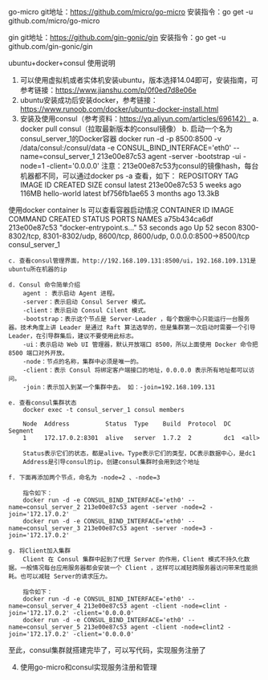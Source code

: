 go-micro git地址：https://github.com/micro/go-micro
安装指令：go get -u github.com/micro/go-micro

gin git地址：https://github.com/gin-gonic/gin
安装指令：go get -u github.com/gin-gonic/gin

ubuntu+docker+consul 使用说明

1. 可以使用虚拟机或者实体机安装ubuntu，版本选择14.04即可，安装指南，可参考链接：https://www.jianshu.com/p/0f0ed7d8e06e
2. ubuntu安装成功后安装docker，参考链接：https://www.runoob.com/docker/ubuntu-docker-install.html
3. 安装及使用consul（参考资料：https://yq.aliyun.com/articles/696142）
	a. docker pull consul（拉取最新版本的consul镜像）
	b. 启动一个名为consul_server_1的Docker容器
docker run -d -p 8500:8500 -v /data/consul:/consul/data -e CONSUL_BIND_INTERFACE='eth0' --name=consul_server_1  213e00e87c53 agent -server -bootstrap -ui -node=1 -client='0.0.0.0'
	注意：213e00e87c53为consul的镜像hash，每台机器都不同，可以通过docker ps -a 查看，如下：
	REPOSITORY          TAG                 IMAGE ID            CREATED             SIZE
	consul              latest              213e00e87c53        5 weeks ago         116MB
	hello-world         latest              bf756fb1ae65        3 months ago        13.3kB

	
使用docker container ls 可以查看容器启动情况
CONTAINER ID   IMAGE         COMMAND                  CREATED         STATUS         PORTS     																	NAMES
a75b434ca6df   213e00e87c53  "docker-entrypoint.s…"   53 seconds ago  Up 52 secon    8300-8302/tcp, 8301-8302/udp, 8600/tcp, 8600/udp, 0.0.0.0:8500->8500/tcp   consul_server_1

	c. 查看consul管理界面，http://192.168.109.131:8500/ui，192.168.109.131是ubuntu所在机器的ip

	d. Consul 命令简单介绍
		agent : 表示启动 Agent 进程。
		-server：表示启动 Consul Server 模式。
		-client：表示启动 Consul Cilent 模式。
		-bootstrap：表示这个节点是 Server-Leader ，每个数据中心只能运行一台服务器。技术角度上讲 Leader 是通过 Raft 算法选举的，但是集群第一次启动时需要一个引导 Leader，在引导群集后，建议不要使用此标志。
		-ui：表示启动 Web UI 管理器，默认开放端口 8500，所以上面使用 Docker 命令把 8500 端口对外开放。
		-node：节点的名称，集群中必须是唯一的。
		-client：表示 Consul 将绑定客户端接口的地址，0.0.0.0 表示所有地址都可以访问。
		-join：表示加入到某一个集群中去。 如：-join=192.168.109.131
		
	e. 查看consul集群状态
		docker exec -t consul_server_1 consul members
		
		Node  Address          Status  Type    Build  Protocol  DC   Segment
		1     172.17.0.2:8301  alive   server  1.7.2  2         dc1  <all>
		
		Status表示它们的状态，都是alive。Type表示它们的类型，DC表示数据中心，是dc1
		Address是引导consul的ip，创建consul集群时会用到这个地址
		
	f. 下面再添加两个节点，命名为 -node=2 、-node=3
	
		指令如下：
		docker run -d -e CONSUL_BIND_INTERFACE='eth0' --name=consul_server_2 213e00e87c53 agent -server -node=2 -join='172.17.0.2'
		docker run -d -e CONSUL_BIND_INTERFACE='eth0' --name=consul_server_3 213e00e87c53 agent -server -node=3 -join='172.17.0.2'
		
	g. 将Client加入集群
		Client 在 Consul 集群中起到了代理 Server 的作用，Client 模式不持久化数据。一般情况每台应用服务器都会安装一个 Client ，这样可以减轻跨服务器访问带来性能损耗。也可以减轻 Server的请求压力。
		
		指令如下：
		docker run -d -e CONSUL_BIND_INTERFACE='eth0' --name=consul_server_4 213e00e87c53 agent -client -node=clint -join='172.17.0.2' -client='0.0.0.0'
		docker run -d -e CONSUL_BIND_INTERFACE='eth0' --name=consul_server_5 213e00e87c53 agent -client -node=clint2 -join='172.17.0.2' -client='0.0.0.0'
		
		
至此，consul集群就搭建完毕了，可以写代码，实现服务注册了
		
4. 使用go-micro和consul实现服务注册和管理
	
		
		
		
		